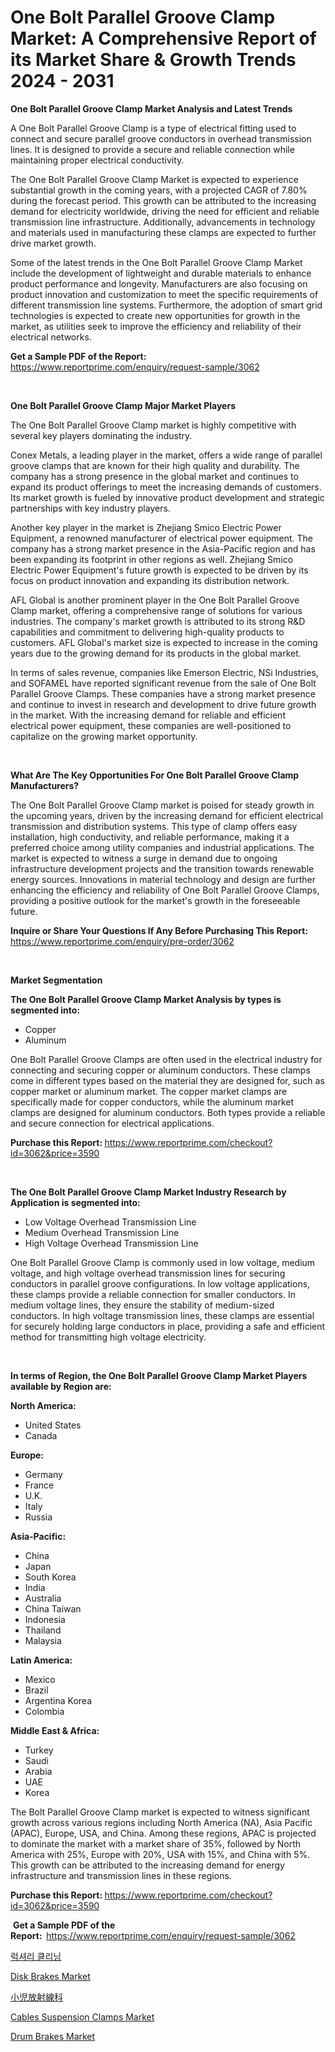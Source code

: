 <p><h1>One Bolt Parallel Groove Clamp Market: A Comprehensive Report of its Market Share & Growth Trends 2024 - 2031</h1></p><p><strong>One Bolt Parallel Groove Clamp Market Analysis and Latest Trends</strong></p>
<p><p>A One Bolt Parallel Groove Clamp is a type of electrical fitting used to connect and secure parallel groove conductors in overhead transmission lines. It is designed to provide a secure and reliable connection while maintaining proper electrical conductivity.</p><p>The One Bolt Parallel Groove Clamp Market is expected to experience substantial growth in the coming years, with a projected CAGR of 7.80% during the forecast period. This growth can be attributed to the increasing demand for electricity worldwide, driving the need for efficient and reliable transmission line infrastructure. Additionally, advancements in technology and materials used in manufacturing these clamps are expected to further drive market growth.</p><p>Some of the latest trends in the One Bolt Parallel Groove Clamp Market include the development of lightweight and durable materials to enhance product performance and longevity. Manufacturers are also focusing on product innovation and customization to meet the specific requirements of different transmission line systems. Furthermore, the adoption of smart grid technologies is expected to create new opportunities for growth in the market, as utilities seek to improve the efficiency and reliability of their electrical networks.</p></p>
<p><strong>Get a Sample PDF of the Report:&nbsp;</strong> <a href="https://www.reportprime.com/enquiry/request-sample/3062">https://www.reportprime.com/enquiry/request-sample/3062</a></p>
<p>&nbsp;</p>
<p><strong>One Bolt Parallel Groove Clamp Major Market Players</strong></p>
<p><p>The One Bolt Parallel Groove Clamp market is highly competitive with several key players dominating the industry. </p><p>Conex Metals, a leading player in the market, offers a wide range of parallel groove clamps that are known for their high quality and durability. The company has a strong presence in the global market and continues to expand its product offerings to meet the increasing demands of customers. Its market growth is fueled by innovative product development and strategic partnerships with key industry players.</p><p>Another key player in the market is Zhejiang Smico Electric Power Equipment, a renowned manufacturer of electrical power equipment. The company has a strong market presence in the Asia-Pacific region and has been expanding its footprint in other regions as well. Zhejiang Smico Electric Power Equipment's future growth is expected to be driven by its focus on product innovation and expanding its distribution network.</p><p>AFL Global is another prominent player in the One Bolt Parallel Groove Clamp market, offering a comprehensive range of solutions for various industries. The company's market growth is attributed to its strong R&D capabilities and commitment to delivering high-quality products to customers. AFL Global's market size is expected to increase in the coming years due to the growing demand for its products in the global market.</p><p>In terms of sales revenue, companies like Emerson Electric, NSi Industries, and SOFAMEL have reported significant revenue from the sale of One Bolt Parallel Groove Clamps. These companies have a strong market presence and continue to invest in research and development to drive future growth in the market. With the increasing demand for reliable and efficient electrical power equipment, these companies are well-positioned to capitalize on the growing market opportunity.</p></p>
<p>&nbsp;</p>
<p><strong>What Are The Key Opportunities For One Bolt Parallel Groove Clamp Manufacturers?</strong></p>
<p><p>The One Bolt Parallel Groove Clamp market is poised for steady growth in the upcoming years, driven by the increasing demand for efficient electrical transmission and distribution systems. This type of clamp offers easy installation, high conductivity, and reliable performance, making it a preferred choice among utility companies and industrial applications. The market is expected to witness a surge in demand due to ongoing infrastructure development projects and the transition towards renewable energy sources. Innovations in material technology and design are further enhancing the efficiency and reliability of One Bolt Parallel Groove Clamps, providing a positive outlook for the market's growth in the foreseeable future.</p></p>
<p><strong>Inquire or Share Your Questions If Any Before Purchasing This Report:</strong> <a href="https://www.reportprime.com/enquiry/pre-order/3062">https://www.reportprime.com/enquiry/pre-order/3062</a></p>
<p>&nbsp;</p>
<p><strong>Market Segmentation</strong></p>
<p><strong>The One Bolt Parallel Groove Clamp Market Analysis by types is segmented into:</strong></p>
<p><ul><li>Copper</li><li>Aluminum</li></ul></p>
<p><p>One Bolt Parallel Groove Clamps are often used in the electrical industry for connecting and securing copper or aluminum conductors. These clamps come in different types based on the material they are designed for, such as copper market or aluminum market. The copper market clamps are specifically made for copper conductors, while the aluminum market clamps are designed for aluminum conductors. Both types provide a reliable and secure connection for electrical applications.</p></p>
<p><strong>Purchase this Report:&nbsp;</strong><a href="https://www.reportprime.com/checkout?id=3062&price=3590">https://www.reportprime.com/checkout?id=3062&price=3590</a></p>
<p>&nbsp;</p>
<p><strong>The One Bolt Parallel Groove Clamp Market Industry Research by Application is segmented into:</strong></p>
<p><ul><li>Low Voltage Overhead Transmission Line</li><li>Medium Overhead Transmission Line</li><li>High Voltage Overhead Transmission Line</li></ul></p>
<p><p>One Bolt Parallel Groove Clamp is commonly used in low voltage, medium voltage, and high voltage overhead transmission lines for securing conductors in parallel groove configurations. In low voltage applications, these clamps provide a reliable connection for smaller conductors. In medium voltage lines, they ensure the stability of medium-sized conductors. In high voltage transmission lines, these clamps are essential for securely holding large conductors in place, providing a safe and efficient method for transmitting high voltage electricity.</p></p>
<p>&nbsp;</p>
<p><strong>In terms of Region, the One Bolt Parallel Groove Clamp Market Players available by Region are:</strong></p>
<p>
    <p> <strong> North America: </strong>
        <ul>
            <li>United States</li>
            <li>Canada</li>
        </ul>
        </p> 
    <p> <strong> Europe: </strong>
        <ul>
            <li>Germany</li>
            <li>France</li>
            <li>U.K.</li>
            <li>Italy</li>
            <li>Russia</li>
        </ul>
        </p> 
    <p> <strong> Asia-Pacific: </strong>
        <ul>
            <li>China</li>
            <li>Japan</li>
            <li>South Korea</li>
            <li>India</li>
            <li>Australia</li>
            <li>China Taiwan</li>
            <li>Indonesia</li>
            <li>Thailand</li>
            <li>Malaysia</li>
        </ul>
        </p> 
    <p> <strong> Latin America: </strong>
        <ul>
            <li>Mexico</li>
            <li>Brazil</li>
            <li>Argentina Korea</li>
            <li>Colombia</li>
        </ul>
        </p> 
    <p> <strong> Middle East & Africa: </strong>
        <ul>
            <li>Turkey</li>
            <li>Saudi</li>
            <li>Arabia</li>
            <li>UAE</li>
            <li>Korea</li>
        </ul>
    </p>
    </p>
<p><p>The Bolt Parallel Groove Clamp market is expected to witness significant growth across various regions including North America (NA), Asia Pacific (APAC), Europe, USA, and China. Among these regions, APAC is projected to dominate the market with a market share of 35%, followed by North America with 25%, Europe with 20%, USA with 15%, and China with 5%. This growth can be attributed to the increasing demand for energy infrastructure and transmission lines in these regions.</p></p>
<p><strong>Purchase this Report: </strong><a href="https://www.reportprime.com/checkout?id=3062&price=3590">https://www.reportprime.com/checkout?id=3062&price=3590</a></p>
<p>&nbsp;<strong>Get a Sample PDF of the Report:&nbsp;&nbsp;</strong><a href="https://www.reportprime.com/enquiry/request-sample/3062">https://www.reportprime.com/enquiry/request-sample/3062</a></p>
<p><strong></strong></p>
<p><p><a href="https://github.com/BrettWeberrt8767765/Market-Research-Report-List-1/blob/main/416846811968.md">럭셔리 클리닝</a></p><p><a href="https://issuu.com/reportprime-2/docs/disk-brakes-market-size-2030.pptx">Disk Brakes Market</a></p><p><a href="https://github.com/hilmi-2a/Market-Research-Report-List-1/blob/main/122611712966.md">小児放射線科</a></p><p><a href="https://github.com/brenzgnarento/Market-Research-Report-List-1/blob/main/cables-suspension-clamps-market.md">Cables Suspension Clamps Market</a></p><p><a href="https://issuu.com/reportprime-2/docs/drum-brakes-market-size-2030.pptx">Drum Brakes Market</a></p></p>